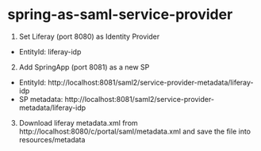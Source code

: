 # spring-as-saml-service-provider

1. Set Liferay (port 8080) as Identity Provider
- EntityId: liferay-idp
2. Add SpringApp (port 8081) as a new SP
- EntityId: http://localhost:8081/saml2/service-provider-metadata/liferay-idp
-  SP metadata: http://localhost:8081/saml2/service-provider-metadata/liferay-idp
3. Download liferay metadata.xml from http://localhost:8080/c/portal/saml/metadata.xml and save the file into resources/metadata